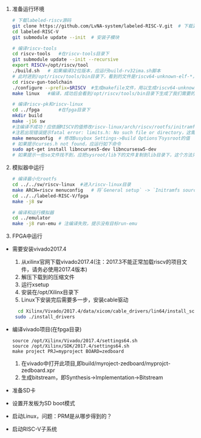 1. 准备运行环境
   ```bash
   # 下载labeled-riscv源码
   git clone https://github.com/LvNA-system/labeled-RISC-V.git	# 下载源码
   cd labeled-RISC-V
   git submodule update --init	# 安装子模块

   # 编译riscv-tools
   cd riscv-tools	#在riscv-tools目录下
   git submodule update --init --recursive
   export RISCV=/opt/riscv/tool
   ./build.sh	# 如果编译32位版本，应运行build-rv32ima.sh脚本
   # 此时进到/opt/riscv/tools/bin目录下，看到的文件是riscv64-unknown-elf-*，而我们需要的riscv64-unknown-linux-gun-*，所以需要下面的步骤
   cd riscv-gun-toolchain
   ./configure --prefix=$RISCV	#生成makefile文件，用以生成riscv64-unknown-linux-gnu-*
   make linux	#编译，成功后会看到/opt/riscv/tools/bin目录下生成了我们需要的文件

   # 编译riscv-pk和riscv-linux
   cd ../fpga		#在fpga目录下
   mkdir build
   make -j16 sw
   #注编译不成功！应依据RISCV的值修改riscv-linux/arch/riscv/rootfs/initramfs.txt。再重新编译。
   #注若出现错误提示fatal error: limits.h: No such file or directory，这需要到sw/riscv-linux/arch/riscv/rootfs/repo/busybox目录下运行如下命令
   make menuconfig	# 修改Busybox Settings->Build Options下sysroot的值
   # 如果提示curses.h not found，应运行如下命令
   sudo apt-get install libncurses5-dev libncursesw5-dev
   # 如果提示一些so文件找不到，应把sysroot/lib下的文件复制到lib目录下，这个方法只是权宜之计！！！
   ```

2. 模拟器中运行

   ```bash
   # 编译最小化rootfs
   cd ../../sw/riscv-linux	#进入riscv-linux目录
   make ARCH=riscv menuconfig	# 将`General setup` -> `Initramfs source file(s)` 修改为 `arch/riscv/rootfs/initramfs-emu.txt`
   cd ../../labeled-RISC-V/fpga
   make -j8 sw

   # 编译和运行模拟器
   cd ../emulator
   make -j8 run-emu	# 注编译失败，提示没有目标run-emu
   ```

3. FPGA中运行

  - 需要安装vivado2017.4
     1. 从xilinx官网下载vivado2017.4(注：2017.3不能正常加载riscv的项目文件，请务必使用2017.4版本)
     2. 解压下载到的压缩文件
     3. 运行xsetup
     4. 安装在/opt/Xilinx目录下
     5. Linux下安装完后需要多一步，安装cable驱动
     ```bash
       cd Xilinx/Vivado/2017.4/data/xicom/cable_drivers/lin64/install_script/install_drivers/
      sudo ./install_drivers
     ```

  - 编译vivado项目(在fpga目录)

     ````
     source /opt/Xilinx/Vivado/2017.4/settings64.sh
     source /opt/Xilinx/SDK/2017.4/settings64.sh
     make project PRJ=myproject BOARD=zedboard
     ````

     1. 在vivado中打开此项目,即build/myroject-zedboard/myprojct-zedboard.xpr
     2. 生成bitstream，即Synthesis->Implementation->Bitstream


  - 准备SD卡
  - 设置开发板为SD boot模式
  - 启动Linux，问题：PRM是从哪步得到的？
  - 启动RISC-V子系统

